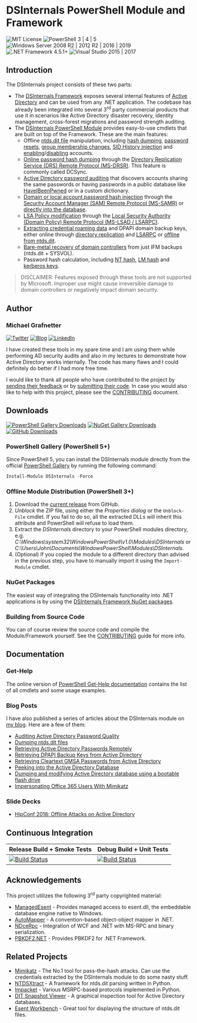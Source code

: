 # DSInternals PowerShell Module and Framework

![MIT License](https://img.shields.io/badge/License-MIT-green.svg)
![PowerShell 3 | 4 | 5](https://img.shields.io/badge/PowerShell-3%20|%204%20|%205-0000FF.svg)
![Windows Server 2008 R2 | 2012 R2 | 2016 | 2019](https://img.shields.io/badge/Windows%20Server-2008%20R2%20|%202012%20R2%20|%202016%20|%202019-007bb8.svg)
![.NET Framework 4.5.1+](https://img.shields.io/badge/.NET%20Framework-4.5.1%2B-007FFF.svg)
![Visual Studio 2015 | 2017](https://img.shields.io/badge/Visual%20Studio-2015%20|%202017-383278.svg)

## Introduction

The DSInternals project consists of these two parts:
- The [DSInternals Framework](https://www.nuget.org/profiles/MichaelGrafnetter) exposes several internal features of [Active Directory](https://docs.microsoft.com/en-us/windows-server/identity/ad-ds/get-started/virtual-dc/active-directory-domain-services-overview) and can be used from any .NET application. The codebase has already been integrated into several 3<sup>rd</sup> party commercial products that use it in scenarios like Active Directory disaster recovery, identity management, cross-forest migrations and password strength auditing.
- The [DSInternals PowerShell Module](https://www.powershellgallery.com/packages/DSInternals/) provides easy-to-use cmdlets that are built on top of the Framework. These are the main features:
  - Offline [ntds.dit file](https://technet.microsoft.com/en-us/library/cc961761.aspx) manipulation, including [hash dumping](Documentation/PowerShell/Get-ADDBAccount.md), [password resets](Documentation/PowerShell/Set-ADDBAccountPassword.md), [group membership changes](Documentation/PowerShell/Set-ADDBPrimaryGroup.md), [SID History injection](Documentation/PowerShell/Add-ADDBSidHistory.md) and [enabling](Documentation/PowerShell/Enable-ADDBAccount.md)/[disabling](Documentation/PowerShell/Disable-ADDBAccount.md) accounts.
  - [Online password hash dumping](Documentation/PowerShell/Get-ADReplAccount.md) through the [Directory Replication Service (DRS) Remote Protocol (MS-DRSR)](https://msdn.microsoft.com/en-us/library/cc228086.aspx). This feature is commonly called DCSync.
  - [Active Directory password auditing](Documentation/PowerShell/Test-PasswordQuality.md) that discovers accounts sharing the same passwords or having passwords in a public database like [HaveIBeenPwned](https://haveibeenpwned.com) or in a custom dictionary.
  - [Domain or local account password hash injection](Documentation/PowerShell/Set-SamAccountPasswordHash.md) through the [Security Account Manager (SAM) Remote Protocol (MS-SAMR)](https://msdn.microsoft.com/en-us/library/cc245476.aspx) or [directly into the database](Documentation/PowerShell/Set-ADDBAccountPasswordHash.md).
  - [LSA Policy modification](Documentation/PowerShell/Set-LsaPolicyInformation.md) through the [Local Security Authority (Domain Policy) Remote Protocol (MS-LSAD / LSARPC)](https://msdn.microsoft.com/en-us/library/cc234225.aspx).
  - [Extracting credential roaming data](Documentation/PowerShell/Save-DPAPIBlob.md) and DPAPI domain backup keys, either online through [directory replication](Documentation/PowerShell/Get-ADReplBackupKey.md) and [LSARPC](Documentation/PowerShell/Get-LsaBackupKey.md) or [offline from ntds.dit](Documentation/PowerShell/Get-ADDBBackupKey.md).
  - [Bare-metal recovery of domain controllers](Documentation/PowerShell/New-ADDBRestoreFromMediaScript.md) from just IFM backups (ntds.dit + SYSVOL). 
  - Password hash calculation, including [NT hash](Documentation/PowerShell/ConvertTo-NTHash.md), [LM hash](Documentation/PowerShell/ConvertTo-LMHash.md) and [kerberos keys](Documentation/PowerShell/ConvertTo-KerberosKey.md).

> DISCLAIMER: Features exposed through these tools are not supported by Microsoft. Improper use might cause irreversible damage to domain controllers or negatively impact domain security.

## Author

### Michael Grafnetter

[![Twitter](https://img.shields.io/twitter/follow/MGrafnetter.svg?label=@MGrafnetter&style=social)](https://twitter.com/MGrafnetter)
[![Blog](https://img.shields.io/badge/Blog-www.dsinternals.com-2A6496.svg)](https://www.dsinternals.com/en)
[![LinkedIn](https://img.shields.io/badge/LinkedIn-grafnetter-0077B5.svg)](https://www.linkedin.com/in/grafnetter)

I have created these tools in my spare time and I am using them while performing AD security audits and also in my lectures to demonstrate how Active Directory works internally. The code has many flaws and I could definitely do better if I had more free time.

I would like to thank all people who have contributed to the project by [sending their feedback](https://github.com/MichaelGrafnetter/DSInternals/issues) or by [submitting their code](https://github.com/MichaelGrafnetter/DSInternals/graphs/contributors). In case you would also like to help with this project, please see the [CONTRIBUTING](CONTRIBUTING.md) document.

## Downloads
[![PowerShell Gallery Downloads](https://img.shields.io/powershellgallery/dt/DSInternals.svg?label=PowerShell%20Gallery%20Downloads)](https://www.powershellgallery.com/packages/DSInternals/)
[![NuGet Gallery Downloads](https://img.shields.io/nuget/dt/DSInternals.Common.svg?label=NuGet%20Gallery%20Downloads)](https://www.nuget.org/profiles/MichaelGrafnetter)
[![GitHub Downloads](https://img.shields.io/github/downloads/MichaelGrafnetter/DSInternals/total.svg?label=GitHub%20Downloads)](https://github.com/MichaelGrafnetter/DSInternals/releases)

### PowerShell Gallery (PowerShell 5+)

Since PowerShell 5, you can install the DSInternals module directly from the official [PowerShell Gallery](https://www.powershellgallery.com/packages/DSInternals/) by running the following command:

```powershell
Install-Module DSInternals -Force
```

### Offline Module Distribution (PowerShell 3+)

1. Download the [current release](https://github.com/MichaelGrafnetter/DSInternals/releases) from GitHub.
2. *Unblock* the ZIP file, using either the *Properties dialog* or the `Unblock-File` cmdlet. If you fail to do so, all the extracted DLLs will inherit this attribute and PowerShell will refuse to load them.
3. Extract the *DSInternals* directory to your PowerShell modules directory, e.g. *C:\Windows\system32\WindowsPowerShell\v1.0\Modules\DSInternals* or *C:\Users\John\Documents\WindowsPowerShell\Modules\DSInternals*.
4. (Optional) If you copied the module to a different directory than advised in the previous step, you have to manually import it using the `Import-Module` cmdlet.

### NuGet Packages

The easiest way of integrating the DSInternals functionality into .NET applications is by using the [DSInternals Framework NuGet packages](https://www.nuget.org/profiles/MichaelGrafnetter).

### Building from Source Code

You can of course review the source code and compile the Module/Framework yourself. See the [CONTRIBUTING](CONTRIBUTING.md) guide for more info.

## Documentation

### Get-Help
The online version of [PowerShell Get-Help documentation](Documentation/PowerShell/Readme.md) contains the list of all cmdlets and some usage examples.

### Blog Posts

I have also published a series of articles about the DSInternals module on [my blog](https://www.dsinternals.com/en/list-of-cmdlets-in-the-dsinternals-module/). Here are a few of them:

- [Auditing Active Directory Password Quality](https://www.dsinternals.com/en/auditing-active-directory-password-quality/)
- [Dumping ntds.dit files](https://www.dsinternals.com/en/dumping-ntds-dit-files-using-powershell/)
- [Retrieving Active Directory Passwords Remotely](https://www.dsinternals.com/en/retrieving-active-directory-passwords-remotely/)
- [Retrieving DPAPI Backup Keys from Active Directory](https://www.dsinternals.com/en/retrieving-dpapi-backup-keys-from-active-directory/)
- [Retrieving Cleartext GMSA Passwords from Active Directory](https://www.dsinternals.com/en/retrieving-cleartext-gmsa-passwords-from-active-directory/)
- [Peeking into the Active Directory Database](https://www.dsinternals.com/en/peeking-into-the-active-directory-database/)
- [Dumping and modifying Active Directory database using a bootable flash drive](https://www.dsinternals.com/en/dumping-modifying-active-directory-database-bootable-flash-drive/)
- [Impersonating Office 365 Users With Mimikatz](https://www.dsinternals.com/en/impersonating-office-365-users-mimikatz/)

### Slide Decks

- [HipConf 2018: Offline Attacks on Active Directory](https://www.dsinternals.com/wp-content/uploads/HIP_AD_Offline_Attacks.pdf)

## Continuous Integration

| Release Build + Smoke Tests  |  Debug Build + Unit Tests |
--- | ---
| [![Build Status](https://dev.azure.com/DSInternals/DSInternals%20CI/_apis/build/status/MichaelGrafnetter.DSInternals?branchName=master&jobName=Release)](https://dev.azure.com/DSInternals/DSInternals%20CI/_build/latest?definitionId=2?branchName=master) | [![Build Status](https://dev.azure.com/DSInternals/DSInternals%20CI/_apis/build/status/MichaelGrafnetter.DSInternals?branchName=master&jobName=Test)](https://dev.azure.com/DSInternals/DSInternals%20CI/_build/latest?definitionId=2?branchName=master) |

## Acknowledgements

This project utilizes the following 3<sup>rd</sup> party copyrighted material:

- [ManagedEsent](https://github.com/Microsoft/ManagedEsent) - Provides managed access to esent.dll, the embeddable database engine native to Windows.
- [AutoMapper](https://github.com/AutoMapper/AutoMapper) - A convention-based object-object mapper in .NET.
- [NDceRpc](https://github.com/OpenSharp/NDceRpc) - Integration of WCF and .NET with MS-RPC and binary serialization.
- [PBKDF2.NET](https://github.com/therealmagicmike/PBKDF2.NET) - Provides PBKDF2 for .NET Framework.

## Related Projects

- [Mimikatz](https://github.com/gentilkiwi/mimikatz) - The No.1 tool for pass-the-hash attacks. Can use the credentials extracted by the DSInternals module to do some nasty stuff.
- [NTDSXtract](https://github.com/csababarta/ntdsxtract) - A framework for ntds.dit parsing written in Python.
- [Impacket](https://github.com/SecureAuthCorp/impacket) - Various MSRPC-based protocols implemented in Python.
- [DIT Snapshot Viewer](https://github.com/yosqueoy/ditsnap) - A graphical inspection tool for Active Directory databases.
- [Esent Workbench](https://bitbucket.org/orthoprog/esentworkbench/wiki/Home) - Great tool for displaying the structure of ntds.dit files.
